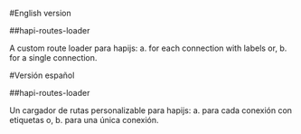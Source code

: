 #English version

##hapi-routes-loader

A custom route loader para hapijs:
 a. for each connection with labels or,
 b. for a single connection.
 
 #Versión español
 
 ##hapi-routes-loader
 
 Un cargador de rutas personalizable para hapijs:
   a. para cada conexión con etiquetas o,
   b. para una única conexión.